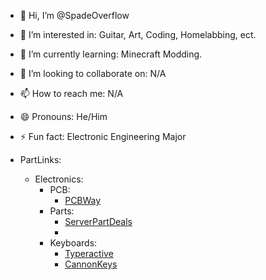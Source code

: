 - 👋 Hi, I’m @SpadeOverflow
- 👀 I’m interested in: Guitar, Art, Coding, Homelabbing, ect.
- 🌱 I’m currently learning: Minecraft Modding.
- 💞️ I’m looking to collaborate on: N/A
- 📫 How to reach me: N/A
- 😄 Pronouns: He/Him
- ⚡ Fun fact: Electronic Engineering Major

- PartLinks:
  - Electronics:
    - PCB:
      - [PCBWay](https://www.pcbway.com)
    - Parts:
      - [ServerPartDeals](https://serverpartdeals.com)
      - 
    - Keyboards:
      - [Typeractive](https://typeractive.xyz)
      - [CannonKeys](https://cannonkeys.com)

